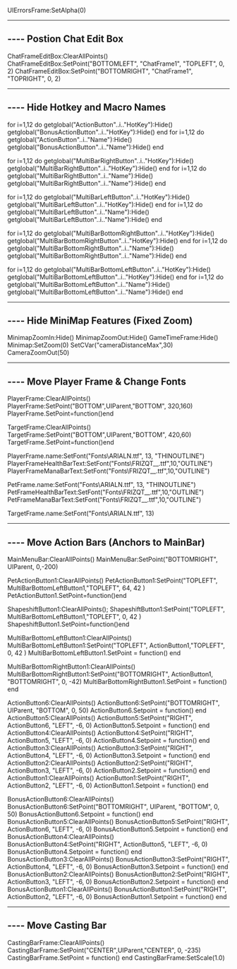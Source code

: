 UIErrorsFrame:SetAlpha(0)

------------------------------------------------
---- Postion Chat Edit Box
------------------------------------------------

ChatFrameEditBox:ClearAllPoints()
ChatFrameEditBox:SetPoint("BOTTOMLEFT", "ChatFrame1", "TOPLEFT", 0, 2)
ChatFrameEditBox:SetPoint("BOTTOMRIGHT", "ChatFrame1", "TOPRIGHT", 0, 2)

------------------------------------------------
---- Hide Hotkey and Macro Names
------------------------------------------------

for i=1,12 do getglobal("ActionButton"..i.."HotKey"):Hide() getglobal("BonusActionButton"..i.."HotKey"):Hide() end
for i=1,12 do getglobal("ActionButton"..i.."Name"):Hide() getglobal("BonusActionButton"..i.."Name"):Hide() end

for i=1,12 do getglobal("MultiBarRightButton"..i.."HotKey"):Hide() getglobal("MultiBarRightButton"..i.."HotKey"):Hide() end
for i=1,12 do getglobal("MultiBarRightButton"..i.."Name"):Hide() getglobal("MultiBarRightButton"..i.."Name"):Hide() end

for i=1,12 do getglobal("MultiBarLeftButton"..i.."HotKey"):Hide() getglobal("MultiBarLeftButton"..i.."HotKey"):Hide() end
for i=1,12 do getglobal("MultiBarLeftButton"..i.."Name"):Hide() getglobal("MultiBarLeftButton"..i.."Name"):Hide() end

for i=1,12 do getglobal("MultiBarBottomRightButton"..i.."HotKey"):Hide() getglobal("MultiBarBottomRightButton"..i.."HotKey"):Hide() end
for i=1,12 do getglobal("MultiBarBottomRightButton"..i.."Name"):Hide() getglobal("MultiBarBottomRightButton"..i.."Name"):Hide() end

for i=1,12 do getglobal("MultiBarBottomLeftButton"..i.."HotKey"):Hide() getglobal("MultiBarBottomLeftButton"..i.."HotKey"):Hide() end
for i=1,12 do getglobal("MultiBarBottomLeftButton"..i.."Name"):Hide() getglobal("MultiBarBottomLeftButton"..i.."Name"):Hide() end

------------------------------------------------
---- Hide MiniMap Features (Fixed Zoom)
------------------------------------------------

MinimapZoomIn:Hide()
MinimapZoomOut:Hide()
GameTimeFrame:Hide()
Minimap:SetZoom(0)
SetCVar("cameraDistanceMax",30)
CameraZoomOut(50)

------------------------------------------------
---- Move Player Frame & Change Fonts
------------------------------------------------

PlayerFrame:ClearAllPoints()
PlayerFrame:SetPoint("BOTTOM",UIParent,"BOTTOM", 320,160)
PlayerFrame.SetPoint=function()end

TargetFrame:ClearAllPoints()
TargetFrame:SetPoint("BOTTOM",UIParent,"BOTTOM", 420,60)
TargetFrame.SetPoint=function()end

PlayerFrame.name:SetFont("Fonts\\ARIALN.ttf", 13, "THINOUTLINE")
PlayerFrameHealthBarText:SetFont("Fonts\\FRIZQT__.ttf",10,"OUTLINE")
PlayerFrameManaBarText:SetFont("Fonts\\FRIZQT__.ttf",10,"OUTLINE")

PetFrame.name:SetFont("Fonts\\ARIALN.ttf", 13, "THINOUTLINE")
PetFrameHealthBarText:SetFont("Fonts\\FRIZQT__.ttf",10,"OUTLINE")
PetFrameManaBarText:SetFont("Fonts\\FRIZQT__.ttf",10,"OUTLINE")

TargetFrame.name:SetFont("Fonts\\ARIALN.ttf", 13)

------------------------------------------------
---- Move Action Bars (Anchors to MainBar)
------------------------------------------------

MainMenuBar:ClearAllPoints()
MainMenuBar:SetPoint("BOTTOMRIGHT", UIParent, 0,-200)

PetActionButton1:ClearAllPoints()
PetActionButton1:SetPoint("TOPLEFT", MultiBarBottomLeftButton1,"TOPLEFT", 64, 42 )
PetActionButton1.SetPoint=function()end

ShapeshiftButton1:ClearAllPoints();
ShapeshiftButton1:SetPoint("TOPLEFT", MultiBarBottomLeftButton1,"TOPLEFT", 0, 42 )
ShapeshiftButton1.SetPoint=function()end

MultiBarBottomLeftButton1:ClearAllPoints()
MultiBarBottomLeftButton1:SetPoint("TOPLEFT", ActionButton1,"TOPLEFT", 0, 42 )
MultiBarBottomLeftButton1.SetPoint = function() end

MultiBarBottomRightButton1:ClearAllPoints()
MultiBarBottomRightButton1:SetPoint("BOTTOMRIGHT", ActionButton1, "BOTTOMRIGHT", 0, -42)
MultiBarBottomRightButton1.SetPoint = function() end

ActionButton6:ClearAllPoints()
ActionButton6:SetPoint("BOTTOMRIGHT", UIParent, "BOTTOM", 0, 50)
ActionButton6.Setpoint = function() end
ActionButton5:ClearAllPoints()
ActionButton5:SetPoint("RIGHT", ActionButton6, "LEFT", -6, 0)
ActionButton5.Setpoint = function() end
ActionButton4:ClearAllPoints()
ActionButton4:SetPoint("RIGHT", ActionButton5, "LEFT", -6, 0)
ActionButton4.Setpoint = function() end
ActionButton3:ClearAllPoints()
ActionButton3:SetPoint("RIGHT", ActionButton4, "LEFT", -6, 0)
ActionButton3.Setpoint = function() end
ActionButton2:ClearAllPoints()
ActionButton2:SetPoint("RIGHT", ActionButton3, "LEFT", -6, 0)
ActionButton2.Setpoint = function() end
ActionButton1:ClearAllPoints()
ActionButton1:SetPoint("RIGHT", ActionButton2, "LEFT", -6, 0)
ActionButton1.Setpoint = function() end

BonusActionButton6:ClearAllPoints()
BonusActionButton6:SetPoint("BOTTOMRIGHT", UIParent, "BOTTOM", 0, 50)
BonusActionButton6.Setpoint = function() end
BonusActionButton5:ClearAllPoints()
BonusActionButton5:SetPoint("RIGHT", ActionButton6, "LEFT", -6, 0)
BonusActionButton5.Setpoint = function() end
BonusActionButton4:ClearAllPoints()
BonusActionButton4:SetPoint("RIGHT", ActionButton5, "LEFT", -6, 0)
BonusActionButton4.Setpoint = function() end
BonusActionButton3:ClearAllPoints()
BonusActionButton3:SetPoint("RIGHT", ActionButton4, "LEFT", -6, 0)
BonusActionButton3.Setpoint = function() end
BonusActionButton2:ClearAllPoints()
BonusActionButton2:SetPoint("RIGHT", ActionButton3, "LEFT", -6, 0)
BonusActionButton2.Setpoint = function() end
BonusActionButton1:ClearAllPoints()
BonusActionButton1:SetPoint("RIGHT", ActionButton2, "LEFT", -6, 0)
BonusActionButton1.Setpoint = function() end

------------------------------------------------
---- Move Casting Bar
------------------------------------------------

CastingBarFrame:ClearAllPoints()
CastingBarFrame:SetPoint("CENTER",UIParent,"CENTER", 0, -235)
CastingBarFrame.SetPoint = function() end
CastingBarFrame:SetScale(1.0)
